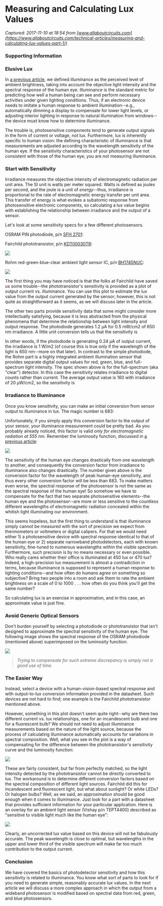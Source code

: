 # Measuring and Calculating Lux Values

_Captured: 2017-11-10 at 18:54 from [www.allaboutcircuits.com](https://www.allaboutcircuits.com/technical-articles/measuring-and-calculating-lux-values-part-1/)_

### Supporting Information

### Elusive Lux

In [a previous article](https://www.allaboutcircuits.com/technical-articles/understanding-illuminance-whats-in-a-lux/), we defined illuminance as the perceived level of ambient brightness, taking into account the objective light intensity and the spectral response of the human eye. Illuminance is the standard metric for predicting how well a human being can see and perform necessary activities under given lighting conditions. Thus, if an electronic device needs to imitate a human response to ambient illumination--e.g., automatically dimming a display to compensate for lower light levels, or adjusting interior lighting in response to natural illumination from windows--the device must know how to determine illuminance.

The trouble is, photosensitive components tend to generate output signals in the form of current or voltage, not lux. Furthermore, lux is inherently specific to human vision: the defining characteristic of illuminance is that measurements are adjusted according to the wavelength sensitivity of the human eye. If the sensitivity characteristics of your photosensor are not consistent with those of the human eye, you are not measuring illuminance.

### Start with Sensitivity

Irradiance measures the objective intensity of electromagnetic radiation per unit area. The SI unit is watts per meter squared. Watts is defined as joules per second, and the joule is a unit of _energy_--thus, irradiance is proportional to the rate of electromagnetic energy transfer per unit area. This transfer of energy is what evokes a subatomic response from photosensitive electronic components, so calculating a lux value begins with establishing the relationship between irradiance and the output of a sensor.

Let's look at some sensitivity specs for a few different photosensors.

OSRAM PIN photodiode, p/n [SFH 2701](http://www.osram-os.com/Graphics/XPic9/00083297_0.pdf):

Fairchild phototransistor, p/n [KDT00030TR](https://www.fairchildsemi.com/datasheets/KD/KDT00030.pdf):

![](https://www.allaboutcircuits.com/uploads/articles/LUX2_datasheet2_4.PNG)

Rohm red-green-blue-clear ambient light sensor IC, p/n [BH1745NUC](http://rohmfs.rohm.com/en/products/databook/datasheet/ic/sensor/light/bh1745nuc-e.pdf):

![](https://www.allaboutcircuits.com/uploads/articles/LUX2_datasheet3_2.PNG)

The first thing you may have noticed is that the folks at Fairchild have saved us some trouble--the phototransistor's sensitivity is provided as a plot of output current vs. illuminance. You can use this plot to estimate the lux value from the output current generated by the sensor; however, this is not quite as straightforward as it seems, as we will discuss later in the article.

The other two parts provide sensitivity data that some might consider more intellectually satisfying, because it is less abstracted from the physical phenomena that determine the relationship between light intensity and output response. The photodiode generates 1.2 µA for 0.5 mW/cm2 of 650 nm irradiance. A little unit conversion tells us that the sensitivity is

In other words, if the photodiode is generating 0.24 µA of output current, the irradiance is 1 W/m2 (of course this is true only if the wavelength of the light is 650 nm--more on that later). In contrast to the simple photodiode, the Rohm part is a highly integrated ambient illumination sensor that provides separate digital output values for red, green, blue, and full-spectrum light intensity. The spec shown above is for the full-spectrum (aka "clear") detector. In this case the sensitivity relates irradiance to digital counts rather than current. The average output value is 160 with irradiance of 20 µW/cm2, so the sensitivity is

### Irradiance to Illuminance

Once you know sensitivity, you can make an initial conversion from sensor output to illuminance in lux. The magic number is 683:

Unfortunately, if you simply apply this conversion factor to the output of your sensor, your illuminance measurement could be pretty bad. As you probably already noticed, this factor is valid _only for electromagnetic radiation at 555 nm_. Remember the luminosity function, discussed in [a previous article](https://www.allaboutcircuits.com/technical-articles/understanding-illuminance-whats-in-a-lux/):

![](https://www.allaboutcircuits.com/uploads/articles/LUX2_Curve1_2.PNG)

The sensitivity of the human eye changes drastically from one wavelength to another, and consequently the conversion factor from irradiance to illuminance also changes drastically. The number given above is the conversion factor for the wavelength of peak human-eye sensitivity, and thus every other conversion factor will be less than 683. To make matters even worse, the spectral response of the photosensor is not the same as the spectral response of the human eye! So somehow we have to compensate for the fact that two separate photosensitive elements--the human eye and the photosensor--are more or less sensitive to the countless different wavelengths of electromagnetic radiation concealed within the whitish light illuminating our environment.

This seems hopeless, but the first thing to understand is that illuminance simply cannot be measured with the sort of precision we expect from thermometers or voltmeters or digital calipers. For that we would need either 1) a photosensitive device with spectral response identical to that of the human eye or 2) separate narrowband photodetectors, each with known sensitivity, fine-tuned to numerous wavelengths within the visible spectrum. Furthermore, such precision is by no means necessary or even possible. Who really cares whether their office is illuminated at 450 lux or 470 lux? Indeed, a high-precision lux measurement is almost a contradiction in terms, because illuminance is supposed to represent a human response to lighting conditions--and how often do humans agree on something so subjective? Bring two people into a room and ask them to rate the ambient brightness on a scale of 0 to 1000 . . . how often do you think you'll get the same number?

So calculating lux is an exercise in approximation, and in this case, an approximate value is just fine.

### Avoid Generic Optical Sensors

Don't burden yourself by selecting a photodiode or phototransistor that isn't designed to approximate the spectral sensitivity of the human eye. The following image shows the spectral response of the OSRAM photodiode (mentioned above) superimposed on the luminosity function:

![](https://www.allaboutcircuits.com/uploads/articles/LUX2_Overlay.png)

> _Trying to compensate for such extreme discrepancy is simply not a good use of time._

### The Easier Way

Instead, select a device with a human-vision-based spectral response and with output-to-lux conversion information provided in the datasheet. Such devices are not hard to find; one example is the Fairchild phototransistor mentioned above.

However, something in this plot doesn't seem quite right--why are there two different current vs. lux relationships, one for an incandescent bulb and one for a fluorescent bulb? We should not need to adjust illuminance measurements based on the nature of the light source, because the process of calculating illuminance automatically accounts for variations in spectral composition. Well, what you see in the plot is a way of compensating for the difference between the phototransistor's sensitivity curve and the luminosity function:

![](https://www.allaboutcircuits.com/uploads/articles/LUX2_Overlay2.png)

These are fairly consistent, but far from perfectly matched, so the light intensity detected by the phototransistor cannot be directly converted to lux. The workaround is to determine different conversion factors based on the spectral composition of different light sources. Fairchild did this for incandescent and fluorescent light, but what about sunlight? Or white LEDs? Or halogen bulbs? Well, as we said, an approximation should be good enough when it comes to illuminance. Just look for a part with a datasheet that provides sufficient information for your particular application. Here is an overlay for an ambient light sensor (Vishay p/n TEPT4400) described as "sensitive to visible light much like the human eye":

![](https://www.allaboutcircuits.com/uploads/articles/LUX2_Overlay3.png)

Clearly, an uncorrected lux value based on this device will not be fabulously accurate. The peak wavelength is close to optimal, but wavelengths in the upper and lower third of the visible spectrum will make far too much contribution to the output current.

### Conclusion

We have covered the basics of photodetector sensitivity and how this sensitivity is related to illuminance. You know what sort of parts to look for if you need to generate simple, reasonably accurate lux values. In the next article we will discuss a more complex approach in which the output from a wideband photosensor is modified based on spectral data from red, green, and blue photosensors.
